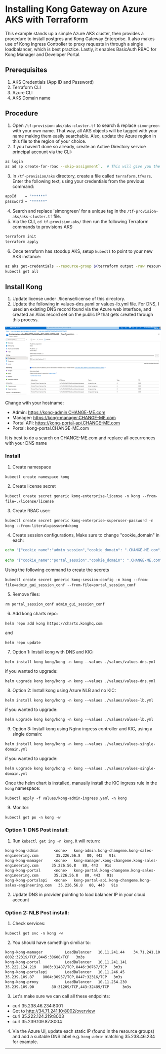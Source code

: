 Installing Kong Gateway on Azure AKS with Terraform
===========================================================

This example stands up a simple Azure AKS cluster, then provides a procedure to install postgres and Kong Gateway Enterprise.  It also makes use of Kong Ingress Controller to proxy requests in through a single loadbalancer, which is best practice.  Lastly, it enables BasicAuth RBAC for Kong Manager and Developer Portal.

## Prerequisites
1. AKS Credentials (App ID and Password)
2. Terraform CLI
3. Azure CLI
4. AKS Domain name

## Procedure

1. Open `/tf-provision-aks/aks-cluster.tf` to search & replace `simongreen` with your own name.  That way, all AKS objects will be tagged with your name making them easily searchable. Also, update the Azure region in this file to the region of your choice.
2. If you haven't done so already, create an Active Directory service principal account via the CLI:

 ```bash
 az login
 az ad sp create-for-rbac --skip-assignment`.  # This will give you the `appId` and `password` that Terraform requires to provision AKS.
 ```

3.  In `/tf-provision/aks` directory, create a file called `terraform.tfvars`.  Enter the following text, using your credentials from the previous command:

```bash
appId    = "******"
password = "******"
```

4. Search and replace 'simongreen' for a unique tag in the `/tf-provision-aks/aks-cluster.tf` file.
5. Via the CLI, `cd tf-provision-aks/` then run the following Terraform commands to provisions AKS:

```bash
terraform init
terraform apply
```

6. Once terraform has stoodup AKS, setup `kubectl` to point to your new AKS instance:

```bash
az aks get-credentials --resource-group $(terraform output -raw resource_group_name) --name $(terraform output -raw kubernetes_cluster_name)
kubectl get all
```

## Install Kong

1. Update license under ./license/license of this directory.
2. Update the following in values-dns.yaml or values-lb.yml file. For DNS, I used an existing DNS record found via the Azure web interface, and created an Alias record set on the public IP that gets created through this process.

![](images/create-record-set.png "create-record-set")

Change with your hostname:

- Admin: https://kong-admin.CHANGE-ME.com
- Manager: https://kong-manager.CHANGE-ME.com
- Portal API: https://kong-portal-api.CHANGE-ME.com
- Portal: kong-portal.CHANGE-ME.com

It is best to do a search on CHANGE-ME.com and replace all occurrences with your DNS name

### Install

1. Create namespace

`kubectl create namespace kong`

2. Create license secret

`kubectl create secret generic kong-enterprise-license -n kong --from-file=./license/license`

3. Create RBAC user:

`kubectl create secret generic kong-enterprise-superuser-password -n kong --from-literal=password=kong`

4. Create session configurations, Make sure to change "cookie_domain" in each:

```bash
echo '{"cookie_name":"admin_session","cookie_domain": ".CHANGE-ME.com","cookie_samesite":"off","secret":"password","cookie_secure":false,"storage":"kong"}' > admin_gui_session_conf

echo '{"cookie_name":"portal_session","cookie_domain": ".CHANGE-ME.com","cookie_samesite":"off","secret":"password","cookie_secure":false,"storage":"kong"}' > portal_session_conf
```

Using the following command to create the secrets

`kubectl create secret generic kong-session-config -n kong --from-file=admin_gui_session_conf --from-file=portal_session_conf`

5. Remove files:

`rm portal_session_conf admin_gui_session_conf`

6. Add kong charts repo:

`helm repo add kong https://charts.konghq.com`

and

`helm repo update`

7. Option 1: Install kong with DNS and KIC:

`helm install kong kong/kong -n kong --values ./values/values-dns.yml`

if you wanted to upgrade:

`helm upgrade kong kong/kong -n kong --values ./values/values-dns.yml`

8. Option 2: Install kong using Azure NLB and no KIC:

`helm install kong kong/kong -n kong --values ./values/values-lb.yml`

if you wanted to upgrade:

`helm upgrade kong kong/kong -n kong --values ./values/values-lb.yml`

9. Option 3: Install kong using Nginx ingress controller and KIC, using a single domain:

`helm install kong kong/kong -n kong --values ./values/values-single-domain.yml`

if you wanted to upgrade:

`helm upgrade kong kong/kong -n kong --values ./values/values-single-domain.yml`

Once the helm chart is installed, manually install the KIC ingress rule in the `kong` namespace:

`kubectl apply -f values/kong-admin-ingress.yaml -n kong`

9. Monitor:

`kubectl get po -n kong -w `

### Option 1: DNS Post install:

1. Run `kubectl get ing -n kong`, it will return:

```NAME                  CLASS    HOSTS                                                      ADDRESS       PORTS     AGE
kong-kong-admin       <none>   kong-admin.kong-changeme.kong-sales-engineering.com        35.226.56.8   80, 443   91s
kong-kong-manager     <none>   kong-manager.kong-changeme.kong-sales-engineering.com      35.226.56.8   80, 443   91s
kong-kong-portal      <none>   kong-portal.kong-changeme.kong-sales-engineering.com       35.226.56.8   80, 443   91s
kong-kong-portalapi   <none>   kong-portal-api.kong-changeme.kong-sales-engineering.com   35.226.56.8   80, 443   91s
```

2. Update DNS in provider pointing to load balancer IP in your cloud account

### Option 2: NLB Post install:

1. Check services:

`kubectl get svc -n kong -w`

2. You should have somethign similiar to:

```kong-kong-admin            LoadBalancer   10.11.244.9     35.238.46.234    8001:32270/TCP,8444:30125/TCP   3m3s
kong-kong-manager          LoadBalancer   10.11.241.44    34.71.241.10     8002:32319/TCP,8445:30608/TCP   3m3s
kong-kong-portal           LoadBalancer   10.11.241.141   35.222.124.219   8003:31487/TCP,8446:30767/TCP   3m3s
kong-kong-portalapi        LoadBalancer   10.11.246.45    35.239.109.87    8004:30957/TCP,8447:32316/TCP   3m3s
kong-kong-proxy            LoadBalancer   10.11.254.230   35.239.109.90        80:31209/TCP,443:32489/TCP      3m3s
```

3. Let's make sure we can call all these endpoints:

- curl 35.238.46.234:8001
- Got to http://34.71.241.10:8002/overview
- curl 35.222.124.219:8003
- curl 35.239.109.87:8004

4. Via the Azure UI, update each static IP (found in the resource groups) and add a suitable DNS label e.g. `kong-admin` matching 35.238.46.234 for example.

***
